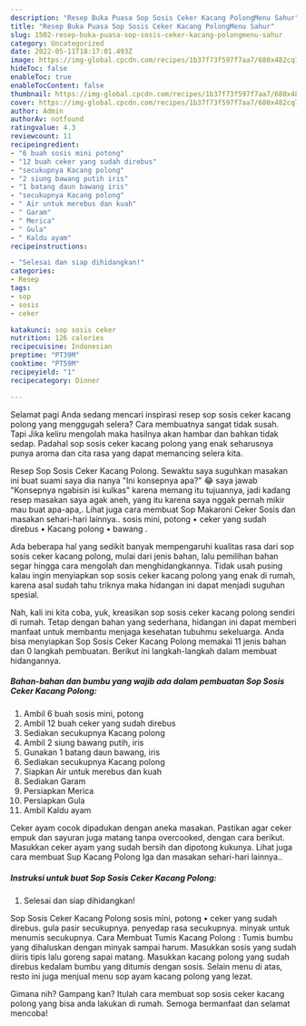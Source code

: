 ```yaml
---
description: "Resep Buka Puasa Sop Sosis Ceker Kacang PolongMenu Sahur"
title: "Resep Buka Puasa Sop Sosis Ceker Kacang PolongMenu Sahur"
slug: 1502-resep-buka-puasa-sop-sosis-ceker-kacang-polongmenu-sahur
category: Uncategorized
date: 2022-05-11T18:17:01.493Z
image: https://img-global.cpcdn.com/recipes/1b37f73f597f7aa7/680x482cq70/sop-sosis-ceker-kacang-polong-foto-resep-utama.jpg
hideToc: false
enableToc: true
enableTocContent: false
thumbnail: https://img-global.cpcdn.com/recipes/1b37f73f597f7aa7/680x482cq70/sop-sosis-ceker-kacang-polong-foto-resep-utama.jpg
cover: https://img-global.cpcdn.com/recipes/1b37f73f597f7aa7/680x482cq70/sop-sosis-ceker-kacang-polong-foto-resep-utama.jpg
author: Admin
authorAv: notfound
ratingvalue: 4.3
reviewcount: 11
recipeingredient:
- "6 buah sosis mini potong"
- "12 buah ceker yang sudah direbus"
- "secukupnya Kacang polong"
- "2 siung bawang putih iris"
- "1 batang daun bawang iris"
- "secukupnya Kacang polong"
- " Air untuk merebus dan kuah"
- " Garam"
- " Merica"
- " Gula"
- " Kaldu ayam"
recipeinstructions:

- "Selesai dan siap dihidangkan!"
categories:
- Resep
tags:
- sop
- sosis
- ceker

katakunci: sop sosis ceker 
nutrition: 126 calories
recipecuisine: Indonesian
preptime: "PT39M"
cooktime: "PT59M"
recipeyield: "1"
recipecategory: Dinner

---
```



Selamat pagi Anda sedang mencari inspirasi resep sop sosis ceker kacang polong yang menggugah selera? Cara membuatnya sangat tidak susah. Tapi Jika keliru mengolah maka hasilnya akan hambar dan bahkan tidak sedap. Padahal sop sosis ceker kacang polong yang enak seharusnya punya aroma dan cita rasa yang dapat memancing selera kita.


Resep Sop Sosis Ceker Kacang Polong. Sewaktu saya suguhkan masakan ini buat suami saya dia nanya &#34;Ini konsepnya apa?&#34; 😂 saya jawab &#34;Konsepnya ngabisin isi kulkas&#34; karena memang itu tujuannya, jadi kadang resep masakan saya agak aneh, yang itu karena saya nggak pernah mikir mau buat apa-apa,. Lihat juga cara membuat Sop Makaroni Ceker Sosis dan masakan sehari-hari lainnya.. sosis mini, potong • ceker yang sudah direbus • Kacang polong • bawang .

Ada beberapa hal yang sedikit banyak mempengaruhi kualitas rasa dari sop sosis ceker kacang polong, mulai dari jenis bahan, lalu pemilihan bahan segar hingga cara mengolah dan menghidangkannya. Tidak usah pusing kalau ingin menyiapkan sop sosis ceker kacang polong yang enak di rumah, karena asal sudah tahu triknya maka hidangan ini dapat menjadi suguhan spesial.


Nah, kali ini kita coba, yuk, kreasikan sop sosis ceker kacang polong sendiri di rumah. Tetap dengan bahan yang sederhana, hidangan ini dapat memberi manfaat untuk membantu menjaga kesehatan tubuhmu sekeluarga. Anda bisa menyiapkan Sop Sosis Ceker Kacang Polong memakai 11 jenis bahan dan 0 langkah pembuatan. Berikut ini langkah-langkah dalam membuat hidangannya.

<!--inarticleads1-->

##### Bahan-bahan dan bumbu yang wajib ada dalam pembuatan Sop Sosis Ceker Kacang Polong:

1. Ambil 6 buah sosis mini, potong
1. Ambil 12 buah ceker yang sudah direbus
1. Sediakan secukupnya Kacang polong
1. Ambil 2 siung bawang putih, iris
1. Gunakan 1 batang daun bawang, iris
1. Sediakan secukupnya Kacang polong
1. Siapkan  Air untuk merebus dan kuah
1. Sediakan  Garam
1. Persiapkan  Merica
1. Persiapkan  Gula
1. Ambil  Kaldu ayam


Ceker ayam cocok dipadukan dengan aneka masakan. Pastikan agar ceker empuk dan sayuran juga matang tanpa overcooked, dengan cara berikut. Masukkan ceker ayam yang sudah bersih dan dipotong kukunya. Lihat juga cara membuat Sup Kacang Polong Iga dan masakan sehari-hari lainnya.. 

<!--inarticleads2-->

##### Instruksi untuk buat Sop Sosis Ceker Kacang Polong:


1. Selesai dan siap dihidangkan!

Sop Sosis Ceker Kacang Polong sosis mini, potong • ceker yang sudah direbus. gula pasir secukupnya. penyedap rasa secukupnya. minyak untuk menumis secukupnya. Cara Membuat Tumis Kacang Polong : Tumis bumbu yang dihaluskan dengan minyak sampai harum. Masukkan sosis yang sudah diiris tipis lalu goreng sapai matang. Masukkan kacang polong yang sudah direbus kedalam bumbu yang ditumis dengan sosis. Selain menu di atas, resto ini juga menjual menu sop ayam kacang polong yang lezat. 

Gimana nih? Gampang kan? Itulah cara membuat sop sosis ceker kacang polong yang bisa anda lakukan di rumah. Semoga bermanfaat dan selamat mencoba!
